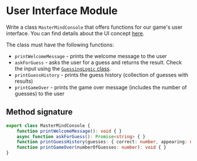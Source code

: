 # User Interface Module

Write a class `MasterMindConsole` that offers functions for our game's user interface. You can find details about the UI concept [here](./02-ui-concept.md).

The class must have the following functions:

* `printWelcomeMessage` - prints the welcome message to the user
* `askForGuess` - asks the user for a guess and returns the result. Check the input using the [`GuessingLogic` class](./03-checker.md).
* `printGuessHistory` - prints the guess history (collection of guesses with results)
* `printGameOver` - prints the game over message (includes the number of guesses) to the user

## Method signature

```ts
export class MasterMindConsole {
    function printWelcomeMessage(): void { }
    async function askForGuess(): Promise<string> { }
    function printGuessHistory(guesses: { correct: number, appearing: number }[]): void { }
    function printGameOver(numberOfGuesses: number): void { }
}
```
